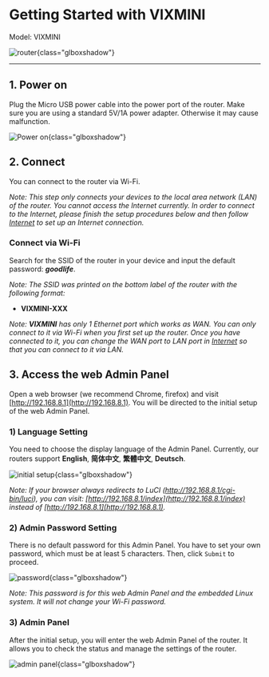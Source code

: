 # Getting Started with VIXMINI

Model: VIXMINI

![router](https://static.gl-inet.com/docs/en/3/setup/vixmini/first_time_setup/router.jpg){class="glboxshadow"}

---

## 1. Power on 

Plug the Micro USB power cable into the power port of the router. Make sure you are using a standard 5V/1A power adapter. Otherwise it may cause malfunction.

![Power on](https://static.gl-inet.com/docs/en/3/setup/vixmini/first_time_setup/power.jpg){class="glboxshadow"}

## 2. Connect 

You can connect to the router via Wi-Fi.

*Note: This step only connects your devices to the local area network (LAN) of the router. You cannot access the Internet currently. In order to connect to the Internet, please finish the setup procedures below and then follow [Internet](internet.md) to set up an Internet connection.*

### Connect via Wi-Fi 

Search for the SSID of the router in your device and input the default password: ***goodlife***.

*Note: The SSID was printed on the bottom label of the router with the following format:*

- **VIXMINI-XXX**

*Note: **VIXMINI** has only 1 Ethernet port which works as WAN. You can only connect to it via Wi-Fi when you first set up the router. Once you have connected to it, you can change the WAN port to LAN port in [Internet](internet.md#1-cable) so that you can connect to it via LAN.*

## 3. Access the web Admin Panel

Open a web browser (we recommend Chrome, firefox) and visit [http://192.168.8.1](http://192.168.8.1). You will be directed to the initial setup of the web Admin Panel. 

### 1) Language Setting

You need to choose the display language of the Admin Panel. Currently, our routers support **English**, **简体中文**, **繁體中文**, **Deutsch**.

![initial setup](https://static.gl-inet.com/docs/en/3/setup/vixmini/first_time_setup/welcome.jpg){class="glboxshadow"}

*Note: If your browser always redirects to LuCI (http://192.168.8.1/cgi-bin/luci), you can visit: [http://192.168.8.1/index](http://192.168.8.1/index) instead of [http://192.168.8.1](http://192.168.8.1).*

### 2) Admin Password Setting

There is no default password for this Admin Panel. You have to set your own password, which must be at least 5 characters. Then, click `Submit` to proceed.

![password](https://static.gl-inet.com/docs/en/3/setup/vixmini/first_time_setup/password.jpg){class="glboxshadow"}

*Note: This password is for this web Admin Panel and the embedded Linux system. It will not change your Wi-Fi password.*

### 3) Admin Panel

After the initial setup, you will enter the web Admin Panel of the router. It allows you to check the status and manage the settings of the router.

![admin panel](https://static.gl-inet.com/docs/en/3/setup/vixmini/first_time_setup/main_ui.jpg){class="glboxshadow"}
